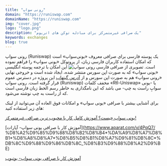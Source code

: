 ```yaml
---
title: "رونی سواپ"
domain: "https://runiswap.com"
domainName: "https://runiswap.com"
img: "cover.jpg"
logo: "logo.png"
description: "یک صرافی غیرمتمرکز برای مبادله توکن های اتریوم"
keywords: exchanges
blog: true
---
```


رونی ‌سواپ (Runiswap) یک پوسته فارسی برای صرافی معروف «یونی‌سواپ» است که امکان استفاده کاربران فارسی زبان، از پروتوکل «یونی‌ سواپ» را فراهم نموده است.
![تصویری از صرافی فارسی رونی سواپ](https://i.ibb.co/fGtt011/runiswap.png)
این امکان با ترجمه پوسته انگلیسی «یونی ‌سواپ» که به صورت اپن سورس منتشر شده، ایجاد شده است و خروجی نهایی «رونی سواپ» هم به صورت اپن سورس و از [آدرس گیتهاب](https://github.com/NavidGoalpure/persian-uniswap-interface) این پروژه در دسترس عموم قرار گرفته است.
رونی سواپ (Runiswap) مخفف کلمات «Rtl-Uniswap» یا -یونی سواپِ راست به چپ- می باشد که این نامگذاری به خاطر رسم الخط زبان فارسی است که از راست به چپ نوشته می‌شود.

برای آشنایی بیشتر با صرافی «یونی سواپ» و امکانات فوق العاده آن می‌توانید از لینک های زیر استفاده کنید:

[ یونی سواپ چیست؟ آموزش کامل کار با محبوب ترین صرافی غیرمتمرکز!](https://mihanblockchain.com/complete-guide-to-use-uniswap/)

[آموزش کار با صرافی یونی سواپ- آپارات](https://www.aparat.com/v/4PqQ7/
%D8%A2%D9%85%D9%88%D8%B2%D8%B4*%DA%A9%D8%A7%D8%B1*%D8%A8%D8%A7*%D8%B5%D8%B1%D8%A7%D9%81%DB%8C*%DB%8C%D9%88%D9%86%DB%8C\_%D8%B3%D9%88%D8%A2%D9%BE)

[آموزش کار با صرافی یونی سواپ- یوتیوب](https://www.youtube.com/watch?v=Vj8Ii2ESeNk)
